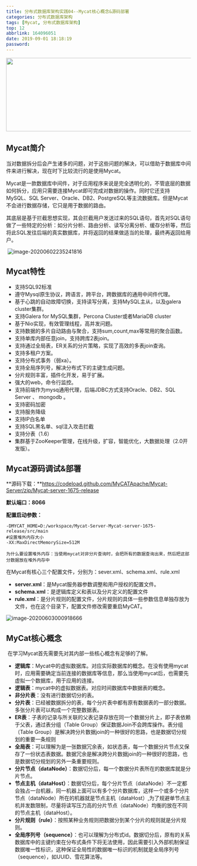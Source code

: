 ```yaml
---
title: 分布式数据库架构实践04--Mycat核心概念&源码部署
categories: 分布式数据库架构
tags: [Mycat, 分布式数据库架构]
top: 12
abbrlink: 164096051
date: 2019-09-01 18:18:19
password:
---
```


<img src="https://jwangtec.oss-cn-chengdu.aliyuncs.com/jwangcloud/index/DB1.jpeg" width="1000" height="200" align="middle" />



## Mycat简介

<!--more-->

​	当对数据拆分后会产生诸多的问题，对于这些问题的解决，可以借助于数据库中间件来进行解决，现在时下比较流行的是使用Mycat。

​	Mycat是一款数据库中间件，对于应用程序来说是完全透明化的，不管底层的数据如何拆分，应用只需要连接Mycat即可完成对数据的操作。同时它还支持MySQL、SQL Server、Oracle、DB2、PostgreSQL等主流数据库。但是Mycat不会进行数据存储，它只是用于数据的路由。

​	其底层是基于拦截思想实现，其会拦截用户发送过来的SQL语句，首先对SQL语句做了一些特定的分析：如分片分析、路由分析、读写分离分析、缓存分析等，然后将此SQL发往后端的真实数据库，并将返回的结果做适当的处理，最终再返回给用户。

​	![image-20200602235241816](https://jwangtec.oss-cn-chengdu.aliyuncs.com/jwangcloud/DB/1/assets/image-20200602235241816.png)

##  Mycat特性

- 支持SQL92标准
- 遵守Mysql原生协议，跨语言，跨平台，跨数据库的通用中间件代理。
- 基于心跳的自动故障切换，支持读写分离，支持MySQL主从，以及galera cluster集群。
- 支持Galera for MySQL集群，Percona Cluster或者MariaDB cluster
- 基于Nio实现，有效管理线程，高并发问题。
- 支持数据的多片自动路由与聚合，支持sum,count,max等常用的聚合函数。
- 支持单库内部任意join，支持跨库2表join。
- 支持通过全局表，ER关系的分片策略，实现了高效的多表join查询。
- 支持多租户方案。
- 支持分布式事务（弱xa）。
- 支持全局序列号，解决分布式下的主键生成问题。
- 分片规则丰富，插件化开发，易于扩展。
- 强大的web，命令行监控。
- 支持前端作为mysq通用代理，后端JDBC方式支持Oracle、DB2、SQL Server 、 mongodb 。
- 支持密码加密
- 支持服务降级
- 支持IP白名单
- 支持SQL黑名单、sql注入攻击拦截
- 支持分表（1.6）
- 集群基于ZooKeeper管理，在线升级，扩容，智能优化，大数据处理（2.0开发版）。

## Mycat源码调试&部署

**源码下载：**https://codeload.github.com/MyCATApache/Mycat-Server/zip/Mycat-server-1675-release

**默认端口：8066**

**配置启动参数：**

```
-DMYCAT_HOME=D:/workspace/Mycat-Server-Mycat-server-1675-release/src/main
#设置堆外内存大小
-XX:MaxDirectMemorySize=512M 
```

`为什么要设置堆外内存：当使用mycat对非分片查询时，会把所有的数据查询出来，然后把这部分数据放在堆外内存中`

​	在Mycat有核心三个配置文件，分别为：sever.xml、schema.xml、rule.xml

- **server.xml**：是Mycat服务器参数调整和用户授权的配置文件。
- **schema.xml**：是逻辑库定义和表以及分片定义的配置文件
- **rule.xml**：是分片规则的配置文件，分片规则的具体一些参数信息单独存放为文件，也在这个目录下，配置文件修改需要重启MyCAT。

![image-20200603000918666](https://jwangtec.oss-cn-chengdu.aliyuncs.com/jwangcloud/DB/1/assets/image-20200603000918666.png)

##  MyCat核心概念

​	在学习Mycat首先需要先对其内部一些核心概念有足够的了解。

- **逻辑库**：Mycat中的虚拟数据库。对应实际数据库的概念。在没有使用mycat时，应用需要确定当前连接的数据库等信息，那么当使用mycat后，也需要先虚拟一个数据库，用于应用的连接。
- **逻辑表**：mycat中的虚拟数据表。对应时间数据库中数据表的概念。
- **非分片表**：没有进行数据切分的表。
- **分片表**：已经被数据拆分的表，每个分片表中都有原有数据表的一部分数据。多张分片表可以构成一个完整数据表。
- **ER表**：子表的记录与所关联的父表记录存放在同一个数据分片上，即子表依赖于父表，通过表分组（Table Group）保证数据Join不会跨库操作。表分组（Table Group）是解决跨分片数据join的一种很好的思路，也是数据切分规划的重要一条规则
- **全局表**：可以理解为是一张数据冗余表，如状态表，每一个数据分片节点又保存了一份状态表数据。数据冗余是解决跨分片数据join的一种很好的思路，也是数据切分规划的另外一条重要规则。
- **分片节点（dataNode）**：数据切分后，每一个数据分片表所在的数据库就是分片节点。
- **节点主机（dataHost）**：数据切分后，每个分片节点（dataNode）不一定都会独占一台机器，同一机器上面可以有多个分片数据库，这样一个或多个分片节点（dataNode）所在的机器就是节点主机（dataHost）,为了规避单节点主机并发数限制，尽量将读写压力高的分片节点（dataNode）均衡的放在不同的节点主机（dataHost）。
- **分片规则（rule）**：按照某种业务规则把数据分到某个分片的规则就是分片规则。
- **全局序列号（sequence）**：也可以理解为分布式id。数据切分后，原有的关系数据库中的主键约束在分布式条件下将无法使用，因此需要引入外部机制保证数据唯一性标识，这种保证全局性的数据唯一标识的机制就是全局序列号（sequence），如UUID、雪花算法等。



